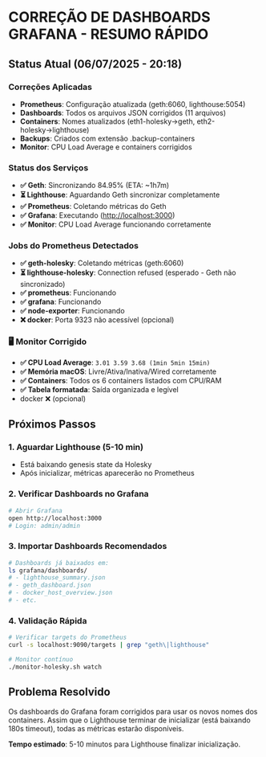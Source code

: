 # CORREÇÃO DE DASHBOARDS GRAFANA - RESUMO RÁPIDO

## Status Atual (06/07/2025 - 20:18)

### Correções Aplicadas

- **Prometheus**: Configuração atualizada (geth:6060, lighthouse:5054)
- **Dashboards**: Todos os arquivos JSON corrigidos (11 arquivos)
- **Containers**: Nomes atualizados (eth1-holesky→geth, eth2-holesky→lighthouse)
- **Backups**: Criados com extensão .backup-containers
- **Monitor**: CPU Load Average e containers corrigidos

### Status dos Serviços

- **✅ Geth**: Sincronizando 84.95% (ETA: ~1h7m)
- **⏳ Lighthouse**: Aguardando Geth sincronizar completamente
- **✅ Prometheus**: Coletando métricas do Geth
- **✅ Grafana**: Executando (<http://localhost:3000>)
- **✅ Monitor**: CPU Load Average funcionando corretamente

### Jobs do Prometheus Detectados

- **✅ geth-holesky**: Coletando métricas (geth:6060)
- **⏳ lighthouse-holesky**: Connection refused (esperado - Geth não sincronizado)
- **✅ prometheus**: Funcionando
- **✅ grafana**: Funcionando  
- **✅ node-exporter**: Funcionando
- **❌ docker**: Porta 9323 não acessível (opcional)

### 🖥️ Monitor Corrigido

- **✅ CPU Load Average**: `3.01 3.59 3.68 (1min 5min 15min)`
- **✅ Memória macOS**: Livre/Ativa/Inativa/Wired corretamente
- **✅ Containers**: Todos os 6 containers listados com CPU/RAM
- **✅ Tabela formatada**: Saída organizada e legível
- docker ❌ (opcional)

## Próximos Passos

### 1. Aguardar Lighthouse (5-10 min)

- Está baixando genesis state da Holesky
- Após inicializar, métricas aparecerão no Prometheus

### 2. Verificar Dashboards no Grafana

```bash
# Abrir Grafana
open http://localhost:3000
# Login: admin/admin
```

### 3. Importar Dashboards Recomendados

```bash
# Dashboards já baixados em:
ls grafana/dashboards/
# - lighthouse_summary.json
# - geth_dashboard.json
# - docker_host_overview.json
# - etc.
```

### 4. Validação Rápida

```bash
# Verificar targets do Prometheus
curl -s localhost:9090/targets | grep "geth\|lighthouse"

# Monitor contínuo
./monitor-holesky.sh watch
```

## Problema Resolvido

Os dashboards do Grafana foram corrigidos para usar os novos nomes dos containers. Assim que o Lighthouse terminar de inicializar (está baixando 180s timeout), todas as métricas estarão disponíveis.

**Tempo estimado**: 5-10 minutos para Lighthouse finalizar inicialização.
